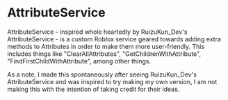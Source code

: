 # AttributeService
AttributeService - inspired whole heartedly by RuizuKun_Dev's AttributeService - is a custom Roblox service geared towards adding extra methods to Attributes in order to make them more user-friendly. This includes things like "ClearAllAttributes", "GetChildrenWithAttribute", "FindFirstChildWithAttribute", among other things.

As a note, I made this spontaneously after seeing RuizuKun_Dev's AttributeService and was inspired to try making my own version, I am not making this with the intention of taking credit for their ideas.
